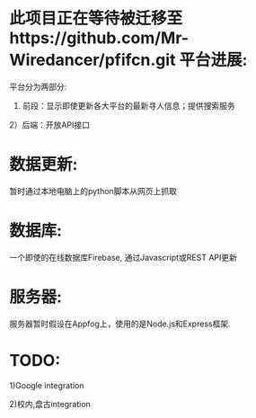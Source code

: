 此项目正在等待被迁移至https://github.com/Mr-Wiredancer/pfifcn.git
平台进展:
=========
平台分为两部分:

1) 前段：显示即使更新各大平台的最新寻人信息；提供搜索服务

2）后端：开放API接口

数据更新:
=========
暂时通过本地电脑上的python脚本从网页上抓取

数据库:
=======
一个即使的在线数据库Firebase, 通过Javascript或REST API更新

服务器:
=======
服务器暂时假设在Appfog上，使用的是Node.js和Express框架. 

TODO:
=====
1)Google integration

2)校内,盘古integration
